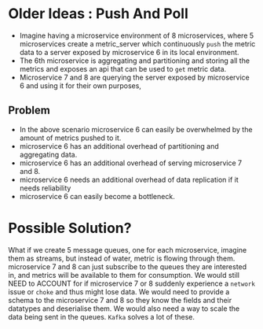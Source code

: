# Older Ideas : Push And Poll
- Imagine having a microservice environment of 8 microservices, where 5 microservices create a metric_server which continuously `push` the metric data to a server exposed by microservice 6 in its local environment.
- The 6th microservice is aggregating and partitioning and storing all the metrics and exposes an api that can be used to `get` metric data.
- Microservice 7 and 8 are querying the server exposed by microservice 6 and using it for their own purposes,

## Problem
- In the above scenario microservice 6 can easily be overwhelmed by the amount of metrics pushed to it.
- microservice 6 has an additional overhead of partitioning and aggregating data.
- microservice 6 has an additional overhead of serving microservice 7 and 8.
- microservice 6 needs an additional overhead of data replication if it needs reliability
- microservice 6 can easily become a bottleneck.

# Possible Solution?
What if we create 5 message queues, one for each microservice, imagine them as streams, but instead of water, metric is flowing through them.
microservice 7 and 8 can just subscribe to the queues they are interested in, and metrics will be available to them for consumption.
We would still NEED to ACCOUNT for if microservice 7 or 8 suddenly experience a `network` issue or `choke` and thus might lose data.
We would need to provide a schema to the microservice 7 and 8 so they know the fields and their datatypes and deserialise them.
We would also need a way to scale the data being sent in the queues.
`Kafka` solves a lot of these.